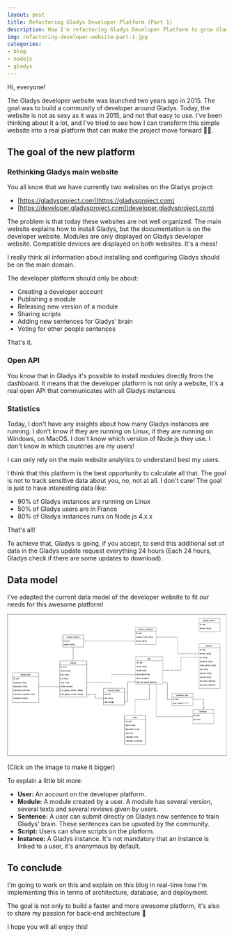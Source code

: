 ```yaml
---
layout: post
title: Refactoring Gladys Developer Platform (Part 1)
description: How I'm refactoring Gladys Developer Platform to grow Gladys community!
img: refactoring-developer-website-part-1.jpg
categories:
- blog
- nodejs
- gladys
---
```


Hi, everyone! 

The Gladys developer website was launched two years ago in 2015. The goal was to build a community of developer around Gladys. Today, the website is not as sexy as it was in 2015, and not that easy to use. I've been thinking about it a lot, and I've tried to see how I can transform this simple website into a real platform that can make the project move forward 🚀🚀.

## The goal of the new platform

### Rethinking Gladys main website

You all know that we have currently two websites on the Gladys project: 

- [https://gladysproject.com](https://gladysproject.com)
- [https://developer.gladysproject.com](developer.gladysproject.com)

The problem is that today these websites are not well organized. The main website explains how to install Gladys, but the documentation is on the developer website. Modules are only displayed on Gladys developer website. Compatible devices are displayed on both websites. It's a mess!

I really think all information about installing and configuring Gladys should be on the main domain.

The developer platform should only be about:
 
- Creating a developer account
- Publishing a module
- Releasing new version of a module
- Sharing scripts
- Adding new sentences for Gladys' brain
- Voting for other people sentences

That's it.

### Open API

You know that in Gladys it's possible to install modules directly from the dashboard. It means that the developer platform is not only a website, it's a real open API that communicates with all Gladys instances.

### Statistics

Today, I don't have any insights about how many Gladys instances are running. I don't know if they are running on Linux, if they are running on Windows, on MacOS. I don't know which version of Node.js they use. I don't know in which countries are my users! 

I can only rely on the main website analytics to understand best my users.

I think that this platform is the best opportunity to calculate all that. The goal is not to track sensitive data about you, no, not at all. I don't care! The goal is just to have interesting data like:

- 90% of Gladys instances are running on Linux
- 50% of Gladys users are in France
- 80% of Gladys instances runs on Node.js 4.x.x

That's all!

To achieve that, Gladys is going, if you accept, to send this additional set of data in the Gladys update request everything 24 hours (Each 24 hours, Gladys check if there are some updates to download).


## Data model

I've adapted the current data model of the developer website to fit our needs for this awesome platform! 

[![Gladys Developer Platform Data Model](/assets/img/2017-04-22-refactoring-gladys-developer-website/data-model.png)](/assets/img/2017-04-22-refactoring-gladys-developer-website/data-model.png)

(Click on the image to make it bigger)

To explain a little bit more: 

- **User:** An account on the developer platform.
- **Module:** A module created by a user. A module has several version, several texts and several reviews given by users.
- **Sentence:** A user can submit directly on Gladys new sentence to train Gladys' brain. These sentences can be upvoted by the community.
- **Script:** Users can share scripts on the platform.
- **Instance:** A Gladys instance. It's not mandatory that an instance is linked to a user, it's anonymous by default.

## To conclude

I'm going to work on this and explain on this blog in real-time how I'm implementing this in terms of architecture, database, and deployment.

The goal is not only to build a faster and more awesome platform, it's also to share my passion for back-end architecture 🙂

I hope you will all enjoy this!